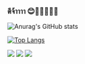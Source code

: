 ###  ดีจ้าาาา 😊🐱‍🏍🐱‍💻👋


![Anurag's GitHub stats](https://github-readme-stats.vercel.app/api?username=pakawatkung&show_icons=true&theme=synthwave) 


[![Top Langs](https://github-readme-stats.vercel.app/api/top-langs/?username=pakawatkung&layout=demo)](https://github.com/anuraghazra/github-readme-stats)


![](https://github-profile-summary-cards.vercel.app/api/cards/profile-details?username=pakawatkung&theme=vue)
![](http://github-profile-summary-cards.vercel.app/api/cards/repos-per-language?username=pakawatkung&theme=default)
![](http://github-profile-summary-cards.vercel.app/api/cards/most-commit-language?username=pakawatkung&theme=default)
